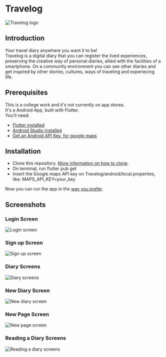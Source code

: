 # Travelog

![Travelog logo](/readme_imgs/travelog-logo.png "Travelog logo")

## Introduction
Your travel diary anywhere you want it to be!</br>
Travelog is a digital diary that you can register the lived experiences, preserving the creative way of personal diaries, allied with the facilities of a smartphone. On a community environment you can see other diaries and get inspired by other stories, cultures, ways of traveling and experiecing life.

## Prerequisites

This is a college work and it's not currently on app stores.</br>
It's a Android App, built with Flutter.</br>
You'll need:
- [Flutter installed](https://docs.flutter.dev/get-started/install)
- [Android Studio installed](https://developer.android.com/studio)
- [Get an Android API Key, for google maps](https://developers.google.com/maps/documentation/android-sdk/get-api-key)

## Installation

- Clone this repository. [More information on how to clone](https://docs.github.com/en/repositories/creating-and-managing-repositories/cloning-a-repository).
- On terminal, run flutter pub get
- Insert the Google maps API key on Travelog/android/local.properties, like: MAPS_API_KEY=your_key 

Now you can run the app in the [way you prefer](https://docs.flutter.dev/get-started/test-drive).

## Screenshots

### Login Screen
![Login screen](/readme_imgs/tela-login.png)

### Sign up Screen

![Sign up screen](/readme_imgs/tela-signup.png)

### Diary Screens

![Diary screens](/readme_imgs/tela-diario.png)

### New Diary Screen

![New diary screen](/readme_imgs/tela-novo_diario.png)

### New Page Screen

![New page screen](/readme_imgs/tela-nova_pagina.png)

### Reading a Diary Screens

![Reading a diary screens](/readme_imgs/tela-lendo_diario.png)
